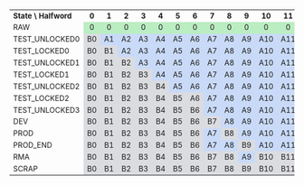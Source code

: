 ###
<!-- this is a workaround to get around Hugo Issue #7296 (https://github.com/gohugoio/hugo/issues/7296) -->

<table style="text-align:center;font-size:small">
  <tr>
    <td style="text-align:left"><strong>State \ Halfword</strong></td>
    <td><strong>0</strong></td>
    <td><strong>1</strong></td>
    <td><strong>2</strong></td>
    <td><strong>3</strong></td>
    <td><strong>4</strong></td>
    <td><strong>5</strong></td>
    <td><strong>6</strong></td>
    <td><strong>7</strong></td>
    <td><strong>8</strong></td>
    <td><strong>9</strong></td>
    <td><strong>10</strong></td>
    <td><strong>11</strong></td>
  </tr>
  <tr>
    <td style="text-align:left">RAW</td>
    <td style="background:#bbedc2">0</td>
    <td style="background:#bbedc2">0</td>
    <td style="background:#bbedc2">0</td>
    <td style="background:#bbedc2">0</td>
    <td style="background:#bbedc2">0</td>
    <td style="background:#bbedc2">0</td>
    <td style="background:#bbedc2">0</td>
    <td style="background:#bbedc2">0</td>
    <td style="background:#bbedc2">0</td>
    <td style="background:#bbedc2">0</td>
    <td style="background:#bbedc2">0</td>
    <td style="background:#bbedc2">0</td>
  </tr>
  <tr>
   <td style="text-align:left">TEST_UNLOCKED0</td>
    <td style="background:#dadce0">B0</td>
    <td style="background:#c9daf8">A1</td>
    <td style="background:#c9daf8">A2</td>
    <td style="background:#c9daf8">A3</td>
    <td style="background:#c9daf8">A4</td>
    <td style="background:#c9daf8">A5</td>
    <td style="background:#c9daf8">A6</td>
    <td style="background:#c9daf8">A7</td>
    <td style="background:#c9daf8">A8</td>
    <td style="background:#c9daf8">A9</td>
    <td style="background:#c9daf8">A10</td>
    <td style="background:#c9daf8">A11</td>
  </tr>
  <tr>
    <td style="text-align:left">TEST_LOCKED0</td>
    <td style="background:#dadce0">B0</td>
    <td style="background:#dadce0">B1</td>
    <td style="background:#c9daf8">A2</td>
    <td style="background:#c9daf8">A3</td>
    <td style="background:#c9daf8">A4</td>
    <td style="background:#c9daf8">A5</td>
    <td style="background:#c9daf8">A6</td>
    <td style="background:#c9daf8">A7</td>
    <td style="background:#c9daf8">A8</td>
    <td style="background:#c9daf8">A9</td>
    <td style="background:#c9daf8">A10</td>
    <td style="background:#c9daf8">A11</td>
  </tr>
  <tr>
    <td style="text-align:left">TEST_UNLOCKED1</td>
    <td style="background:#dadce0">B0</td>
    <td style="background:#dadce0">B1</td>
    <td style="background:#dadce0">B2</td>
    <td style="background:#c9daf8">A3</td>
    <td style="background:#c9daf8">A4</td>
    <td style="background:#c9daf8">A5</td>
    <td style="background:#c9daf8">A6</td>
    <td style="background:#c9daf8">A7</td>
    <td style="background:#c9daf8">A8</td>
    <td style="background:#c9daf8">A9</td>
    <td style="background:#c9daf8">A10</td>
    <td style="background:#c9daf8">A11</td>
  </tr>
  <tr>
    <td style="text-align:left">TEST_LOCKED1</td>
    <td style="background:#dadce0">B0</td>
    <td style="background:#dadce0">B1</td>
    <td style="background:#dadce0">B2</td>
    <td style="background:#dadce0">B3</td>
    <td style="background:#c9daf8">A4</td>
    <td style="background:#c9daf8">A5</td>
    <td style="background:#c9daf8">A6</td>
    <td style="background:#c9daf8">A7</td>
    <td style="background:#c9daf8">A8</td>
    <td style="background:#c9daf8">A9</td>
    <td style="background:#c9daf8">A10</td>
    <td style="background:#c9daf8">A11</td>
  </tr>
  <tr>
    <td style="text-align:left">TEST_UNLOCKED2</td>
    <td style="background:#dadce0">B0</td>
    <td style="background:#dadce0">B1</td>
    <td style="background:#dadce0">B2</td>
    <td style="background:#dadce0">B3</td>
    <td style="background:#dadce0">B4</td>
    <td style="background:#c9daf8">A5</td>
    <td style="background:#c9daf8">A6</td>
    <td style="background:#c9daf8">A7</td>
    <td style="background:#c9daf8">A8</td>
    <td style="background:#c9daf8">A9</td>
    <td style="background:#c9daf8">A10</td>
    <td style="background:#c9daf8">A11</td>
  </tr>
  <tr>
    <td style="text-align:left">TEST_LOCKED2</td>
    <td style="background:#dadce0">B0</td>
    <td style="background:#dadce0">B1</td>
    <td style="background:#dadce0">B2</td>
    <td style="background:#dadce0">B3</td>
    <td style="background:#dadce0">B4</td>
    <td style="background:#dadce0">B5</td>
    <td style="background:#dadce0">A6</td>
    <td style="background:#c9daf8">A7</td>
    <td style="background:#c9daf8">A8</td>
    <td style="background:#c9daf8">A9</td>
    <td style="background:#c9daf8">A10</td>
    <td style="background:#c9daf8">A11</td>
  </tr>
  <tr>
    <td style="text-align:left">TEST_UNLOCKED3</td>
    <td style="background:#dadce0">B0</td>
    <td style="background:#dadce0">B1</td>
    <td style="background:#dadce0">B2</td>
    <td style="background:#dadce0">B3</td>
    <td style="background:#dadce0">B4</td>
    <td style="background:#dadce0">B5</td>
    <td style="background:#dadce0">B6</td>
    <td style="background:#c9daf8">A7</td>
    <td style="background:#c9daf8">A8</td>
    <td style="background:#c9daf8">A9</td>
    <td style="background:#c9daf8">A10</td>
    <td style="background:#c9daf8">A11</td>
  </tr>
  <tr>
    <td style="text-align:left">DEV</td>
    <td style="background:#dadce0">B0</td>
    <td style="background:#dadce0">B1</td>
    <td style="background:#dadce0">B2</td>
    <td style="background:#dadce0">B3</td>
    <td style="background:#dadce0">B4</td>
    <td style="background:#dadce0">B5</td>
    <td style="background:#dadce0">B6</td>
    <td style="background:#dadce0">B7</td>
    <td style="background:#c9daf8">A8</td>
    <td style="background:#c9daf8">A9</td>
    <td style="background:#c9daf8">A10</td>
    <td style="background:#c9daf8">A11</td>
  </tr>
  <tr>
    <td style="text-align:left">PROD</td>
    <td style="background:#dadce0">B0</td>
    <td style="background:#dadce0">B1</td>
    <td style="background:#dadce0">B2</td>
    <td style="background:#dadce0">B3</td>
    <td style="background:#dadce0">B4</td>
    <td style="background:#dadce0">B5</td>
    <td style="background:#dadce0">B6</td>
    <td style="background:#c9daf8">A7</td>
    <td style="background:#dadce0">B8</td>
    <td style="background:#c9daf8">A9</td>
    <td style="background:#c9daf8">A10</td>
    <td style="background:#c9daf8">A11</td>
  </tr>
  <tr>
    <td style="text-align:left">PROD_END</td>
    <td style="background:#dadce0">B0</td>
    <td style="background:#dadce0">B1</td>
    <td style="background:#dadce0">B2</td>
    <td style="background:#dadce0">B3</td>
    <td style="background:#dadce0">B4</td>
    <td style="background:#dadce0">B5</td>
    <td style="background:#dadce0">B6</td>
    <td style="background:#c9daf8">A7</td>
    <td style="background:#c9daf8">A8</td>
    <td style="background:#dadce0">B9</td>
    <td style="background:#c9daf8">A10</td>
    <td style="background:#c9daf8">A11</td>
  </tr>
  <tr>
    <td style="text-align:left">RMA</td>
    <td style="background:#dadce0">B0</td>
    <td style="background:#dadce0">B1</td>
    <td style="background:#dadce0">B2</td>
    <td style="background:#dadce0">B3</td>
    <td style="background:#dadce0">B4</td>
    <td style="background:#dadce0">B5</td>
    <td style="background:#dadce0">B6</td>
    <td style="background:#dadce0">B7</td>
    <td style="background:#dadce0">B8</td>
    <td style="background:#c9daf8">A9</td>
    <td style="background:#dadce0">B10</td>
    <td style="background:#dadce0">B11</td>
  </tr>
  <tr>
    <td style="text-align:left">SCRAP</td>
    <td style="background:#dadce0">B0</td>
    <td style="background:#dadce0">B1</td>
    <td style="background:#dadce0">B2</td>
    <td style="background:#dadce0">B3</td>
    <td style="background:#dadce0">B4</td>
    <td style="background:#dadce0">B5</td>
    <td style="background:#dadce0">B6</td>
    <td style="background:#dadce0">B7</td>
    <td style="background:#dadce0">B8</td>
    <td style="background:#dadce0">B9</td>
    <td style="background:#dadce0">B10</td>
    <td style="background:#dadce0">B11</td>
  </tr>
</table>
